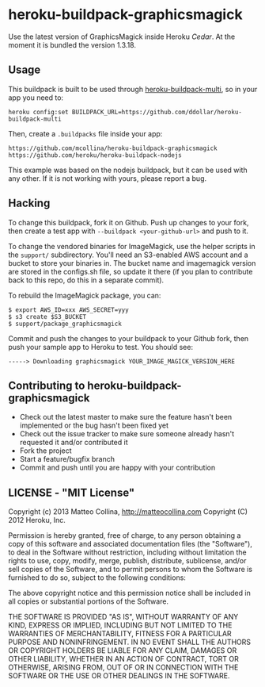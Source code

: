 heroku-buildpack-graphicsmagick
===========================

Use the latest version of GraphicsMagick inside Heroku _Cedar_.
At the moment it is bundled the version 1.3.18.

## Usage

This buildpack is built to be used through 
[heroku-buildpack-multi](https://github.com/ddollar/heroku-buildpack-multi),
so in your app you need to:
```
heroku config:set BUILDPACK_URL=https://github.com/ddollar/heroku-buildpack-multi
```

Then, create a `.buildpacks` file inside your app:
```
https://github.com/mcollina/heroku-buildpack-graphicsmagick
https://github.com/heroku/heroku-buildpack-nodejs
```

This example was based on the nodejs buildpack, but it can be used with
any other.
If it is not working with yours, please report a bug.

## Hacking

To change this buildpack, fork it on Github.  Push up changes to your fork,
then create a test app with `--buildpack <your-github-url>` and push to it.

To change the vendored binaries for ImageMagick, use the helper scripts
in the `support/` subdirectory. 
You'll need an S3-enabled AWS account and a bucket to store your
binaries in.
The bucket name and imagemagick version are stored in the configs.sh file,
so update it there (if you plan to contribute back to this repo, do this 
in a separate commit).

To rebuild the ImageMagick package, you can:

    $ export AWS_ID=xxx AWS_SECRET=yyy
    $ s3 create $S3_BUCKET
    $ support/package_graphicsmagick

Commit and push the changes to your buildpack to your Github fork, then
push your sample app to Heroku to test.  You should see:

    -----> Downloading graphicsmagick YOUR_IMAGE_MAGICK_VERSION_HERE

## Contributing to heroku-buildpack-graphicsmagick

* Check out the latest master to make sure the feature hasn't been
  implemented or the bug hasn't been fixed yet
* Check out the issue tracker to make sure someone already hasn't
  requested it and/or contributed it
* Fork the project
* Start a feature/bugfix branch
* Commit and push until you are happy with your contribution

## LICENSE - "MIT License"

Copyright (c) 2013 Matteo Collina, http://matteocollina.com
Copyright (C) 2012 Heroku, Inc.

Permission is hereby granted, free of charge, to any person
obtaining a copy of this software and associated documentation
files (the "Software"), to deal in the Software without
restriction, including without limitation the rights to use,
copy, modify, merge, publish, distribute, sublicense, and/or sell
copies of the Software, and to permit persons to whom the
Software is furnished to do so, subject to the following
conditions:

The above copyright notice and this permission notice shall be
included in all copies or substantial portions of the Software.

THE SOFTWARE IS PROVIDED "AS IS", WITHOUT WARRANTY OF ANY KIND,
EXPRESS OR IMPLIED, INCLUDING BUT NOT LIMITED TO THE WARRANTIES
OF MERCHANTABILITY, FITNESS FOR A PARTICULAR PURPOSE AND
NONINFRINGEMENT. IN NO EVENT SHALL THE AUTHORS OR COPYRIGHT
HOLDERS BE LIABLE FOR ANY CLAIM, DAMAGES OR OTHER LIABILITY,
WHETHER IN AN ACTION OF CONTRACT, TORT OR OTHERWISE, ARISING
FROM, OUT OF OR IN CONNECTION WITH THE SOFTWARE OR THE USE OR
OTHER DEALINGS IN THE SOFTWARE.
